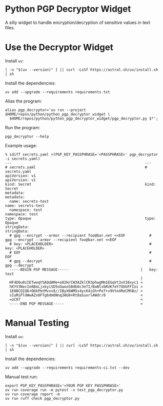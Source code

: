# Python PGP Decryptor Widget

A silly widget to handle encryption/decryption of sensitive values in text files.

# Use the Decryptor Widget

Install `uv`:
```shell
[ -n "$(uv --version)" ] || curl -LsSf https://astral.sh/uv/install.sh | sh
```

Install the dependencies:
```shell
uv add --upgrade --requirements requirements.txt
```

Alias the program:
```shell
alias pgp_decryptor='uv run --project $HOME/repos/python/python_pgp_decryptor_widget \
  $HOME/repos/python/python_pgp_decryptor_widget/pgp_decryptor.py $*';
```

Run the program:
```shell
pgp_decryptor --help
```

Example usage:
```shell
% sdiff secrets.yaml <(PGP_KEY_PASSPHRASE='<PASSPHRASE>' pgp_decryptor -i secrets.yaml)
---                                                             ---
# secrets.yaml                                                  # secrets.yaml
apiVersion: v1                                                  apiVersion: v1
kind: Secret                                                    kind: Secret
metadata:                                                       metadata:
  name: secrets-test                                              name: secrets-test
  namespace: test                                                 namespace: test
type: Opaque                                                    type: Opaque
stringData:                                                     stringData:
  # gpg --encrypt --armor --recipient foo@bar.net <<EOF           # gpg --encrypt --armor --recipient foo@bar.net <<EOF
  # key: <PLACEHOLDER>                                            # key: <PLACEHOLDER>
  # EOF                                                           # EOF
  # gpg --decrypt                                                 # gpg --decrypt
  -----BEGIN PGP MESSAGE-----                                 |   key: test
                                                              | 
  HF4D6u0zIETweqYSAQdAMe+o82H/CW3AZklCR3phwgMm1EGqVt3xV20xyc1 <
  hKYV3NocIe6BoLjxkyiSD5oGwooSBdb0c3eTI/BaNlvbRVK7eY7OUGFFIoi <
  1E8BCQIQ6+O6kPmtMvvv8//IByX6WM5s4ycK4iGh+Po7+v9Vte4ReCMhBz/ <
  sIuMiPlUWwAZx0FTg6dm6Nnq3AU8+Rt8aSuxrlAWdr/0                <
  =oC07                                                       <
  -----END PGP MESSAGE-----                                   <
```

# Manual Testing

Install `uv`:
```shell
[ -n "$(uv --version)" ] || curl -LsSf https://astral.sh/uv/install.sh | sh
```

Install the dependencies:
```shell
uv add --upgrade --requirements requirements-ci.txt --dev
```

Manual test run:
```shell
export PGP_KEY_PASSPHRASE='<YOUR PGP KEY PASSPHRASE>'
uv run coverage run -m pytest -v test_pgp_decryptor.py
uv run coverage report -m
uv run ruff check pgp_decryptor.py
```
